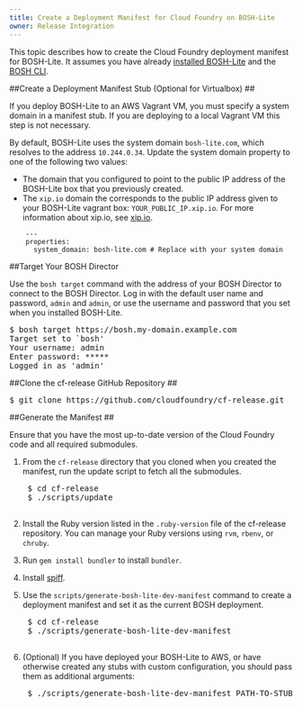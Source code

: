 ```yaml
---
title: Create a Deployment Manifest for Cloud Foundry on BOSH-Lite
owner: Release Integration
---
```


<strong></strong>

This topic describes how to create the Cloud Foundry deployment manifest for BOSH-Lite. It assumes you have already [installed BOSH-Lite](https://github.com/cloudfoundry/bosh-lite/blob/master/README.md#install-bosh-lite) and the [BOSH CLI](https://bosh.io/docs/bosh-cli.html).

##<a id="create-stub"></a>Create a Deployment Manifest Stub (Optional for Virtualbox) ##

If you deploy BOSH-Lite to an AWS Vagrant VM, you must specify a system domain
in a manifest stub. If you are deploying to a local Vagrant VM this step is not
necessary.

By default, BOSH-Lite uses the system domain `bosh-lite.com`, which resolves
to the address `10.244.0.34`. Update the system domain property to one of the
following two values:

  - The domain that you configured to point to the public IP address of the
  BOSH-Lite box that you previously created.
  - The `xip.io` domain the corresponds to the public IP address given to your
  BOSH-Lite vagrant box: `YOUR_PUBLIC_IP.xip.io`. For more information about
  xip.io, see [xip.io](http://xip.io/).

```
    ---
    properties:
      system_domain: bosh-lite.com # Replace with your system domain
```

##<a id='target'></a>Target Your BOSH Director

Use the `bosh target` command with the address of your BOSH Director to
connect to the BOSH Director. Log in with the default user name and password,
`admin` and `admin`, or use the username and password that you set when you
installed BOSH-Lite.
<pre class="terminal">
$ bosh target <span>https</span>://bosh.my-domain.example.com
Target set to `bosh'
Your username: admin
Enter password: *****
Logged in as 'admin'
</pre>

##<a id="clone"></a>Clone the cf-release GitHub Repository ##

<pre class="terminal">
$ git clone https://github.com/cloudfoundry/cf-release.git
</pre>

##<a id="generate-manifest"></a>Generate the Manifest ##

Ensure that you have the most up-to-date version of the Cloud Foundry code and all required submodules.

1. From the `cf-release` directory that you cloned when you created the
manifest, run the update script to fetch all the submodules.

    <pre class="terminal">
    $ cd cf-release
    $ ./scripts/update
    </pre>

1. Install the Ruby version listed in the `.ruby-version` file of the cf-release repository. You can manage your Ruby versions using `rvm`, `rbenv`, or `chruby`.
1. Run `gem install bundler` to install `bundler`.
1. Install [spiff](https://github.com/cloudfoundry-incubator/spiff).
1. Use the `scripts/generate-bosh-lite-dev-manifest` command to create a
deployment manifest and set it as the current BOSH deployment.

    <pre class="terminal">
    $ cd cf-release
    $ ./scripts/generate-bosh-lite-dev-manifest
    </pre>
1. (Optional) If you have deployed your BOSH-Lite to AWS, or have otherwise created any stubs with custom configuration, you should pass them as additional arguments:
    <pre class="terminal">
    $ ./scripts/generate-bosh-lite-dev-manifest PATH-TO-STUB ...
    </pre>

